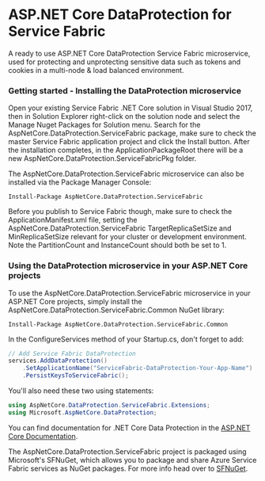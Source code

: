 ASP.NET Core DataProtection for Service Fabric
==============================================
A ready to use ASP.NET Core DataProtection Service Fabric microservice, used for protecting and unprotecting sensitive data such as tokens and cookies in a multi-node & load balanced environment.


### Getting started - Installing the DataProtection microservice

Open your existing Service Fabric .NET Core solution in Visual Studio 2017, then in Solution Explorer right-click on the solution node and select the Manage Nuget Packages for Solution menu. Search for the AspNetCore.DataProtection.ServiceFabric package, make sure to check the master Service Fabric application project and click the Install button. After the installation completes, in the ApplicationPackageRoot there will be a new AspNetCore.DataProtection.ServiceFabricPkg folder.

The AspNetCore.DataProtection.ServiceFabric microservice can also be installed via the Package Manager Console:

```
Install-Package AspNetCore.DataProtection.ServiceFabric
```

Before you publish to Service Fabric though, make sure to check the ApplicationManifest.xml file, setting the AspNetCore.DataProtection.ServiceFabric TargetReplicaSetSize and MinReplicaSetSize relevant for your cluster or development environment. Note the PartitionCount and InstanceCount should both be set to 1.


### Using the DataProtection microservice in your ASP.NET Core projects

To use the AspNetCore.DataProtection.ServiceFabric microservice in your ASP.NET Core projects, simply install the AspNetCore.DataProtection.ServiceFabric.Common NuGet library:

```
Install-Package AspNetCore.DataProtection.ServiceFabric.Common
```

In the ConfigureServices method of your Startup.cs, don't forget to add:

```csharp
// Add Service Fabric DataProtection
services.AddDataProtection()
    .SetApplicationName("ServiceFabric-DataProtection-Your-App-Name")
    .PersistKeysToServiceFabric();
```

You'll also need these two using statements:

```csharp
using AspNetCore.DataProtection.ServiceFabric.Extensions;
using Microsoft.AspNetCore.DataProtection;
```


You can find documentation for .NET Core Data Protection in the [ASP.NET Core Documentation](http://docs.asp.net/en/latest/security/data-protection/index.html).

The AspNetCore.DataProtection.ServiceFabric project is packaged using Microsoft's SFNuGet, which allows you to package and share Azure Service Fabric services as NuGet packages. For more info head over to [SFNuGet](https://github.com/Azure/SFNuGet).